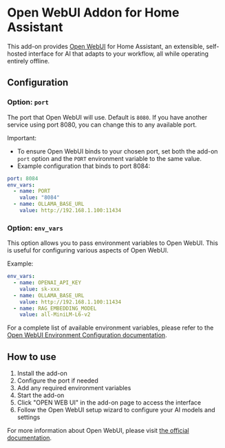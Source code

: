 # Open WebUI Addon for Home Assistant

This add-on provides [Open WebUI](https://openwebui.com) for Home Assistant, an extensible, self-hosted interface for AI that adapts to your workflow, all while operating entirely offline.

## Configuration

### Option: `port`

The port that Open WebUI will use. Default is `8080`.
If you have another service using port 8080, you can change this to any available port.

Important:
- To ensure Open WebUI binds to your chosen port, set both the add-on `port` option and the `PORT` environment variable to the same value.
- Example configuration that binds to port 8084:
```yaml
port: 8084
env_vars:
  - name: PORT
    value: "8084"
  - name: OLLAMA_BASE_URL
    value: http://192.168.1.100:11434
```

### Option: `env_vars`

This option allows you to pass environment variables to Open WebUI. This is useful for configuring various aspects of Open WebUI.

Example:
```yaml
env_vars:
  - name: OPENAI_API_KEY
    value: sk-xxx
  - name: OLLAMA_BASE_URL
    value: http://192.168.1.100:11434
  - name: RAG_EMBEDDING_MODEL
    value: all-MiniLM-L6-v2
```

For a complete list of available environment variables, please refer to the [Open WebUI Environment Configuration documentation](https://docs.openwebui.com/getting-started/env-configuration/#overview).

## How to use

1. Install the add-on
2. Configure the port if needed
3. Add any required environment variables
4. Start the add-on
5. Click "OPEN WEB UI" in the add-on page to access the interface
6. Follow the Open WebUI setup wizard to configure your AI models and settings

For more information about Open WebUI, please visit [the official documentation](https://docs.openwebui.com/).
